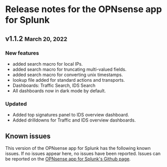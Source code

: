 # Release notes for the OPNsense app for Splunk

## v1.1.2 <small>March 20, 2022</small>

### New features

- added search macro for local IPs.
- added search macro for truncating multi-valued fields.
- added search macro for converting unix timestamps.
- lookup file added for standard actions and transports.
- Dashboards: Traffic Search, IDS Search
- All dashboards now in dark mode by default.

### Updated

- Added top signatures panel to IDS overview dashboard.
- Added drilldowns for Traffic and IDS overview dashboards.

## Known issues

This version of the OPNsense app for Splunk has the following known issues. If no issues appear here, no issues have been reported. Issues can be reported on the [OPNsense app for Splunk's Github page](https://github.com/ZachChristensen28/Opnsense_App_for_Splunk/issues).
